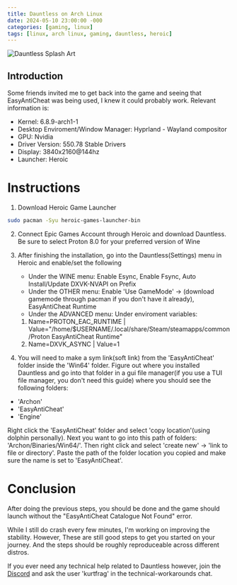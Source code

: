 ```yaml
---
title: Dauntless on Arch Linux
date: 2024-05-10 23:00:00 -000
categories: [gaming, linux]
tags: [linux, arch linux, gaming, dauntless, heroic]
---
```

![Dauntless Splash Art](https://external-content.duckduckgo.com/iu/?u=https%3A%2F%2Fassets.nintendo.com%2Fimage%2Fupload%2Fc_fill%2Cw_1200%2Fq_auto%3Abest%2Ff_auto%2Fdpr_2.0%2Fncom%2Fsoftware%2Fswitch%2F70010000020488%2F7a15fee1d27131140fd7e09512ace8269add3e64d2f88498aa5b5e602a2146e9&f=1&nofb=1&ipt=a4f9f566ccbd952932e8f20d5d4ffeeff27f2570d54ed2e9ba998ef6f69a3312&ipo=images)
## Introduction
Some friends invited me to get back into the game and seeing that EasyAntiCheat was being used, I knew it could probably work. Relevant information is:
- Kernel: 6.8.9-arch1-1
- Desktop Enviroment/Window Manager: Hyprland - Wayland compositor
- GPU: Nvidia
- Driver Version: 550.78 Stable Drivers
- Display: 3840x2160@144hz
- Launcher: Heroic

# Instructions
1. Download Heroic Game Launcher
```zsh
sudo pacman -Syu heroic-games-launcher-bin
```

2. Connect Epic Games Account through Heroic and download Dauntless. Be sure to select Proton 8.0 for your preferred version of Wine
   
3. After finishing the installation, go into the Dauntless(Settings) menu in Heroic and enable/set the following
   - Under the WINE menu: Enable Esync, Enable Fsync, Auto Install/Update DXVK-NVAPI on  Prefix
   - Under the OTHER menu: Enable 'Use GameMode' -> (download gamemode through pacman if you don't have it already), EasyAntiCheat Runtime
   - Under the ADVANCED menu: Under enviroment variables:
    1. Name=PROTON_EAC_RUNTIME | Value="/home/$USERNAME/.local/share/Steam/steamapps/common/Proton EasyAntiCheat Runtime"
    2. Name=DXVK_ASYNC | Value=1
  
4. You will need to make a sym link(soft link) from the 'EasyAntiCheat' folder inside the 'Win64' folder.
Figure out where you installed Dauntless and go into that folder in a gui file manager(if you use a TUI file manager, you don't need this guide) where you should see the following folders:
- 'Archon'
- 'EasyAntiCheat'
- 'Engine'

Right click the 'EasyAntiCheat' folder and select 'copy location'(using dolphin personally). Next you want to go into this path of folders: 'Archon/Binaries/Win64/'. Then right click and select 'create new' -> 'link to file or directory'. Paste the path of the folder location you copied and make sure the name is set to 'EasyAntiCheat'.

# Conclusion
After doing the previous steps, you should be done and the game should launch without the "EasyAntiCheat Catalogue Not Found" error.

While I still do crash every few minutes, I'm working on improving the stability. However, These are still good steps to get you started on your journey. And the steps should be roughly reproduceable across different distros.

If you ever need any technical help related to Dauntless however, join the [Discord](http://discord.gg/dauntless) and ask the user 'kurtfrag' in the technical-workarounds chat.
